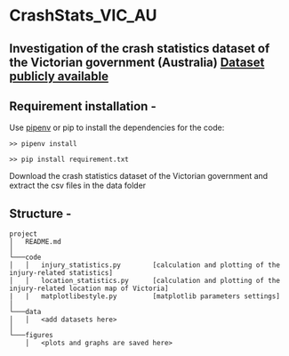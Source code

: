 # CrashStats_VIC_AU 

Investigation of the crash statistics dataset of the Victorian government (Australia)
[Dataset publicly available](https://discover.data.vic.gov.au/dataset/crash-stats-data-extract)
 ---

## Requirement installation - 

Use [pipenv](https://pipenv-fork.readthedocs.io/en/latest/basics.html) or pip to install the dependencies for the code:

`>> pipenv install`

`>> pip install requirement.txt`

Download the crash statistics dataset of the Victorian government and extract the csv files in the data folder

## Structure -

```
project
│   README.md
│
└───code
│   │   injury_statistics.py        [calculation and plotting of the injury-related statistics]
│   │   location_statistics.py      [calculation and plotting of the injury-related location map of Victoria]
|   |   matplotlibestyle.py         [matplotlib parameters settings]
│   
└───data
│   │   <add datasets here>   
│ 
└───figures
    │   <plots and graphs are saved here>

```
